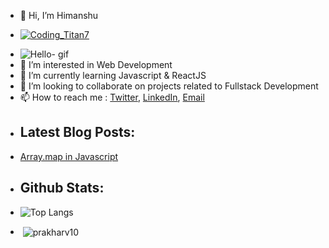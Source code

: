 - 👋 Hi, I’m Himanshu
- <p align="left"> <a href="https://twitter.com/Coding_Titan7" target="blank"><img src="https://img.shields.io/twitter/follow/Coding_Titan7?logo=twitter&style=for-the-badge" alt="Coding_Titan7" /></a> </p>
- ![Hello- gif](https://media.giphy.com/media/Y8ocCgwtdj29O/giphy.gif)
- 👀 I’m interested in Web Development
- 🌱 I’m currently learning Javascript & ReactJS
- 💞️ I’m looking to collaborate on projects related to Fullstack Development
- 📫 How to reach me : [Twitter](https://twitter.com/Himansh77160323), [LinkedIn](https://www.linkedin.com/in/himanshu-dhawale-a30a421b2/), [Email](mailto:www.himanshudhawale9@gmail.com)
- ## Latest Blog Posts:
- [Array.map in Javascript](https://hashnode.com/post/arraymap-in-javascript-cksgsavxu070n1is1357rg74j)
- ## Github Stats:
- ![Top Langs](https://github-readme-stats.vercel.app/api/top-langs/?username=Himanshu-Dhawale&layout=compact&theme=tokyonight)
- <p>&nbsp;<img align="center" src="https://github-readme-stats.vercel.app/api?username=Himanshu-Dhawale&count_private=true&show_icons=true&theme=radical" alt="prakharv10" /></p>

<!---
Lawliet417/Lawliet417 is a ✨ special ✨ repository because its `README.md` (this file) appears on your GitHub profile.
You can click the Preview link to take a look at your changes.
--->
